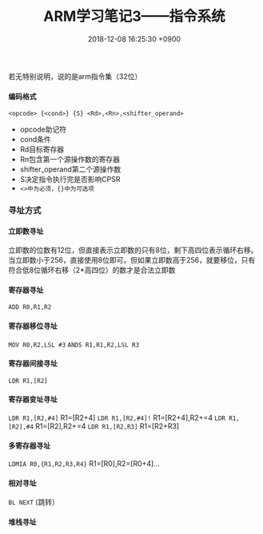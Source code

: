﻿---
layout: post
title: ARM学习笔记3——指令系统
date: 2018-12-08 16:25:30 +0900
categories: 硬件 技术
---
若无特别说明，说的是arm指令集（32位）

#### 编码格式

    <opcode> {<cond>} {S} <Rd>,<Rn>,<shifter_operand>

- opcode助记符
- cond条件
- Rd目标寄存器
- Rn包含第一个源操作数的寄存器
- shifter_operand第二个源操作数
- S决定指令执行完是否影响CPSR
- `<>中为必须，{}中为可选项`

### 寻址方式
#### 立即数寻址
立即数的位数有12位，但直接表示立即数的只有8位，剩下高四位表示循环右移。
当立即数小于256，直接使用8位即可。但如果立即数高于256，就要移位，只有符合低8位循环右移（2*高四位）的数才是合法立即数

#### 寄存器寻址
`ADD R0,R1,R2`
#### 寄存器移位寻址
`MOV R0,R2,LSL #3`
`ANDS R1,R1,R2,LSL R3`
#### 寄存器间接寻址
`LDR R1,[R2]`
#### 寄存器变址寻址
`LDR R1,[R2,#4]`     R1=[R2+4]
`LDR R1,[R2,#4]!`    R1=[R2+4],R2+=4
`LDR R1,[R2],#4`     R1=[R2],R2+=4
`LDR R1,[R2,R3]`     R1=[R2+R3]
#### 多寄存器寻址
`LDMIA R0,{R1,R2,R3,R4}`
R1=[R0],R2=[R0+4]...
#### 相对寻址
`BL NEXT`   (跳转）
#### 堆栈寻址
